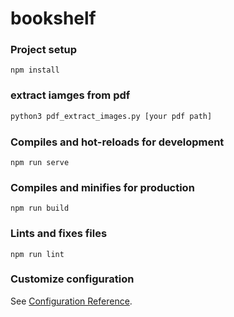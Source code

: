 # bookshelf

### Project setup
```
npm install
```

### extract iamges from pdf
```bash
python3 pdf_extract_images.py [your pdf path]
```

### Compiles and hot-reloads for development
```
npm run serve
```

### Compiles and minifies for production
```
npm run build
```

### Lints and fixes files
```
npm run lint
```

### Customize configuration
See [Configuration Reference](https://cli.vuejs.org/config/).

